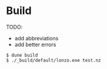 # Build

TODO: 
- add abbreviations
- add better errors

```shell
$ dune build
$ ./_build/default/lonzo.exe test.nz
```
